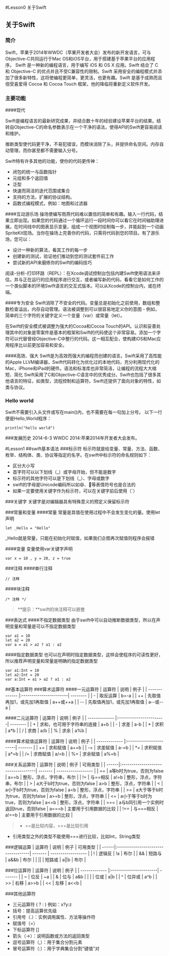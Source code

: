 #Lesson0 关于Swift
## 关于Swift
### 简介
Swift，苹果于2014年WWDC（苹果开发者大会）发布的新开发语言，可与Objective-C共同运行于Mac OS和iOS平台，用于搭建基于苹果平台的应用程序。
Swift 是一种新的编程语言，用于编写 iOS 和 OS X 应用。Swift 结合了 C 和 Objective-C 的优点并且不受C兼容性的限制。Swift 采用安全的编程模式并添加了很多新特性，这将使编程更简单，更灵活，也更有趣。Swift 是基于成熟而且倍受喜爱得 Cocoa 和 Cocoa Touch 框架，他的降临将重新定义软件开发。

### 主要功能
####现代

Swift是编程语言的最新研究成果，并结合数十年的经验建设苹果平台的结果。结转自Objective-C的命名参数表示在一个干净的语法，使得API的Swift更容易阅读和维护。

推断类型使代码更干净，不易犯错误，而模块消除了头，并提供命名空间。内存自动管理，而你甚至都不需要输入分号。

Swift特有许多其他的功能，使你的代码更传神：

* 闭包的统一与函数指针
* 元组和多个返回值
* 泛型
* 快速而简洁的迭代范围或集合
* 支持的方法，扩展的协议结构。
* 函数式编程模式，例如：地图和过滤器

####互动游乐场
操场使编写雨燕代码难以置信的简单和有趣。输入一行代码，结果立即出现。如果您的代码通过一个循环运行一段时间你可以看它在时间轴助理进展。在时间线中的图表显示变量，组成一个视图时绘制每一步，并能起到一个动画SpriteKit现场。当你在操场上完善你的代码，只需将代码到您的项目。有了游乐场，您可以：

* 设计一种新的算法，看其工作的每一步
* 创建新的测试，验证他们推动到您的测试套件前工作
* 尝试新的API来磨练你的Swift的编码技巧

阅读-分析-打印环路（REPL）：在Xcode调试控制台包括内建Swift使用语法来评估，并与正在运行的应用程序进行交互，或者编写新的代码，看看它是如何工作的一个类似脚本的环境Swift语言的交互式版本。可以从Xcode的控制台内，或在终端。

####专为安全
Swift消除了不安全的代码。变量总是初始化之前使用，数组和整数检查溢出，内存自动管理。语法被调整到可以很容易地定义你的意图 - 例如，简单的三个字符的关键字定义一个变量（var）或常量（let）。

在Swift的安全模式被调整为强大的Cocoa和Cocoa Touch的API。认识和妥善处理其中的对象是零案件是基本的框架和Swift的代码使这个非常容易。添加一个字符可以代替曾经Objective-C中整行的代码。这一相互配合，使构建iOS和Mac应用程序比以前更加容易和安全。

####高效、强大
Swift是为高效而强大的编程而创建的语言。Swift采用了高性能的Apple LLVM编译器，Swift代码转化为优化过的本地代码，充分利用现代化的Mac，iPhone和iPad的硬件。语法和标准库也非常简洁，让编程的流程大大缩短、简化
Swift采用了C和Objective-C语言中的优秀成分。Swift也包括了很多其他语言的特征，如类型，流程控制和运算符。Swift还提供了面向对象的特性，如类与协议。

### Hello world
Swift不需要引入头文件或写在main()内，也不需要在每一句加上分号。
以下一行便是Hello,World程序：

```
println("hello world")
```

###发展历史
2014-6-3 WWDC 2014:苹果2014年开发者大会发布。


#Lesson1
##swift基本语法
###标示符
标示符就是给变量、常量、方法、函数、枚举、结构体、类、协议等指定的名字。在swift中标示符的命名规则如下：

* 区分大小写
* 首字符可以以下划线（_）或字母开始，但不能是数字
* 标示符的其他字符可以是下划线（_）、字母或数字
* swift的字母是Unicode编码所以如😄、🐶等表情符号也是合法的
* 如果一定要使用关键字作为标示符，可以在关键字前后使用（`）

###关键字
关键字是对编辑器具有特殊意义的预定义保留标示符

###常量和变量
####常量
常量是其值在使用过程中不会发生变化的量。使用let声明

```
let _Hello = "Hello"
```
_Hello就是常量，只能在初始化时赋值，如果我们企图再次赋值则程序会报错

####变量
变量使用var关键字声明

```
var x = 10 , y = 20, z = true
```

###注释
####单行注释
```
// 注释
```
####块注释
```
/* 注释 */
```
>**提示：**swift的块注释可以嵌套

###表达式
####不指定数据类型
由于swift中可以自动推断数据类型，所以在声明变量和常量是可以不指定数据类型

```
var a1 = 10
let a2 = 20
var a = a1 > a2 ? a1 : a2
```
####指定数据类型
也可以在声明时指定数据类型，这样会使程序的可读性更好，所以推荐声明变量和常量是明确的指定数据类型

```
var a1:Int = 10
let a2:Int = 20
var a:Int = a1 > a2 ? a1 : a2
```

##基本运算符
###算术运算符
####一元运算符
| 运算符         | 说明                   | 例子      |
| ------------- |:-----------------------| -------- |
| -             | 取反运算                | b=-a     |
| ++            | 先取值再加1，或先加1再取值 | a++或++a |
| --            | 先取值再加1，或先加1再取值 | a--或--a |

####二元运算符
| 运算符         | 说明                   | 例子      |
| ------------- |:-----------------------| -------- |
| +             | 求和，也可用于字符串的连接 | a+b      |
| -             | 求差                    | a-b     |
| *             | 求积                    | a*b     |
| /             | 求商                    | a/b     |
| %             | 求余                    | a%b     |

####算术赋值运算符
| 运算符         | 说明                   | 例子     |
| ------------- |:-----------------------| ------- |
| +=            | 求和赋值                | a+=b    |
| -=            | 求差赋值                | a-=b    |
| \*=           | 求积赋值                | a*=b    |
| /=            | 求商赋值                | a/=b    |
| %=            | 求余赋值                | a%=b    |

###关系运算符
| 运算符 | 说明                                | 例子    | 可用类型             |
| ------|:-----------------------------------| ------- | ------------------ |
| ==    | a等b时为true，否则为false            | a==b   | 整形，浮点，字符串，布尔 |
| !=    | 与==相反                            | a!=b   | 整形，浮点，字符串，布尔 |
| >     | a大于b时为true，否则为false           | a>b    | 整形，浮点，字符串     |
| <     | a小于b时为true，否则为false           | a<b    | 整形，浮点，字符串     |
| >=    | a大于等于b时为true，否则为false        | a>=b   | 整形，浮点，字符串     |
| <=    | a小于等于b时为true，否则为false        | a<=b   | 整形，浮点，字符串     |
| ===   | a与b同引用一个实例时返回true，否则false | a===b  | 主要用于引用数据的比较  |
| !==   | 与===相反                           | a!==b  | 主要用于引用数据的比较  |
>* ==是比较内容，===是比较引用
* 引用类型之外的类型不能使用===进行比较，比如Int，String类型

###逻辑运算
| 运算符 | 说明                                | 例子    | 可用类型             |
| ------|:-----------------------------------| ------- | ------------------ |
| !     | 逻辑反                              | !a      | 布尔                |
| &&    | 短路与                              | a&&b    | 布尔                |
| \|\|  | 短路或                              | a\|\|b  | 布尔                |

###位运算符
| 运算符         | 说明                   | 例子     |
| ------------- |:-----------------------| ------- |
| ~             | 位反                   | ~a      |
| &             | 位与                   | a&b     |
| \|            | 位或                   | a\|b    |
| ^             | 位异或                 | a^b     |
| >>            | 右移                   | a>>b    |
| <<            | 左移                   | a<<b    |

###其他运算符
* 三元运算符 ( ? : ) 例如：x?y:z
* 括号：提高运算优先级
* 引用号（.）：实例调用属性、方法等操作符
* 赋值号（=）
* 下标运算符 []
* 箭头（->）：说明函数或方法的返回类型
* 逗号运算符（,）：用于集合分割元素
* 冒号运算符（:）：用于字典集合分割“键值”对